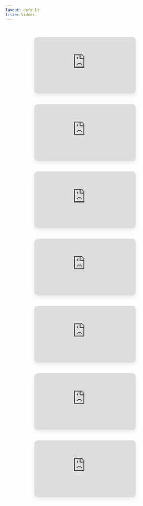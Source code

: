 ```yaml
---
layout: default
title: Videos
---
```


<style>
.video-gallery {
  display: flex;
  flex-wrap: wrap;
  justify-content: center;
  gap: 2rem;
  padding: 2rem;
}

.video-card {
  background: #fff;
  border-radius: 12px;
  overflow: hidden;
  box-shadow: 0 6px 12px rgba(0, 0, 0, 0.08);
  transition: transform 0.3s ease, box-shadow 0.3s ease;
  width: 320px;
  max-width: 100%;
}

.video-card:hover {
  transform: translateY(-5px);
  box-shadow: 0 12px 20px rgba(0, 0, 0, 0.1);
}

.video-embed {
  width: 100%;
  aspect-ratio: 16 / 9;
  border: none;
}
</style>

<div class="video-gallery">
  <div class="video-card">
    <iframe class="video-embed" src="https://www.youtube.com/embed/psoAyKd3z84" allowfullscreen></iframe>
  </div>
  <div class="video-card">
    <iframe class="video-embed" src="https://www.youtube.com/embed/adpZziC7M1k" allowfullscreen></iframe>
  </div>
  <div class="video-card">
    <iframe class="video-embed" src="https://www.youtube.com/embed/Qqkt34A4BvI" allowfullscreen></iframe>
  </div>
  <div class="video-card">
    <iframe class="video-embed" src="https://www.youtube.com/embed/Gnu5Ev1nrqw" allowfullscreen></iframe>
  </div>
  <div class="video-card">
    <iframe class="video-embed" src="https://www.youtube.com/embed/q34SnvVruPE" allowfullscreen></iframe>
  </div>
  <div class="video-card">
    <iframe class="video-embed" src="https://www.youtube.com/embed/x4NQSu3HlOE" allowfullscreen></iframe>
  </div>
  <div class="video-card">
    <iframe class="video-embed" src="https://www.youtube.com/embed/qKRPrLeyr0I" allowfullscreen></iframe>
  </div>
</div>
